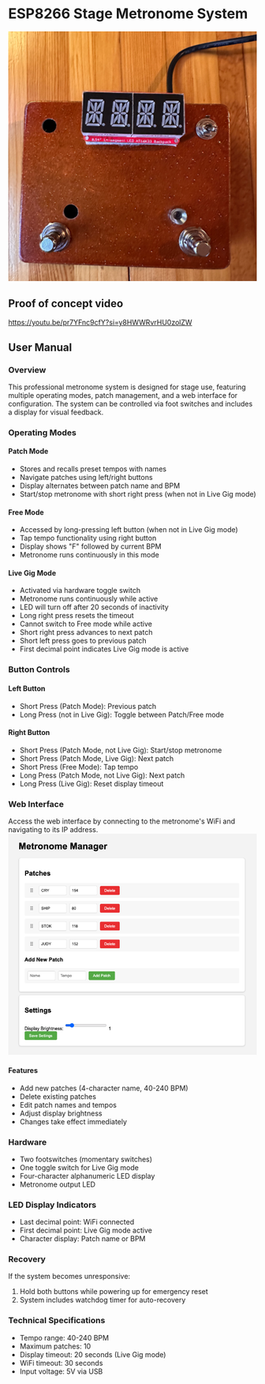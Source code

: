 # ESP8266 Stage Metronome System

![pedal turned off](./img-pedal-off.png)

## Proof of concept video

https://youtu.be/pr7YFnc9cfY?si=y8HWWRvrHU0zolZW

## User Manual

### Overview

This professional metronome system is designed for stage use, featuring multiple operating modes, patch management, and a web interface for configuration. The system can be controlled via foot switches and includes a display for visual feedback.

### Operating Modes

#### Patch Mode

- Stores and recalls preset tempos with names
- Navigate patches using left/right buttons
- Display alternates between patch name and BPM
- Start/stop metronome with short right press (when not in Live Gig mode)

#### Free Mode

- Accessed by long-pressing left button (when not in Live Gig mode)
- Tap tempo functionality using right button
- Display shows "F" followed by current BPM
- Metronome runs continuously in this mode

#### Live Gig Mode

- Activated via hardware toggle switch
- Metronome runs continuously while active
- LED will turn off after 20 seconds of inactivity
- Long right press resets the timeout
- Cannot switch to Free mode while active
- Short right press advances to next patch
- Short left press goes to previous patch
- First decimal point indicates Live Gig mode is active

### Button Controls

#### Left Button

- Short Press (Patch Mode): Previous patch
- Long Press (not in Live Gig): Toggle between Patch/Free mode

#### Right Button

- Short Press (Patch Mode, not Live Gig): Start/stop metronome
- Short Press (Patch Mode, Live Gig): Next patch
- Short Press (Free Mode): Tap tempo
- Long Press (Patch Mode, not Live Gig): Next patch
- Long Press (Live Gig): Reset display timeout

### Web Interface

Access the web interface by connecting to the metronome's WiFi and navigating to its IP address.
![web setting screenshot](./img-webscreen.png)

#### Features

- Add new patches (4-character name, 40-240 BPM)
- Delete existing patches
- Edit patch names and tempos
- Adjust display brightness
- Changes take effect immediately

### Hardware

- Two footswitches (momentary switches)
- One toggle switch for Live Gig mode
- Four-character alphanumeric LED display
- Metronome output LED

### LED Display Indicators

- Last decimal point: WiFi connected
- First decimal point: Live Gig mode active
- Character display: Patch name or BPM

### Recovery

If the system becomes unresponsive:

1. Hold both buttons while powering up for emergency reset
2. System includes watchdog timer for auto-recovery

### Technical Specifications

- Tempo range: 40-240 BPM
- Maximum patches: 10
- Display timeout: 20 seconds (Live Gig mode)
- WiFi timeout: 30 seconds
- Input voltage: 5V via USB

